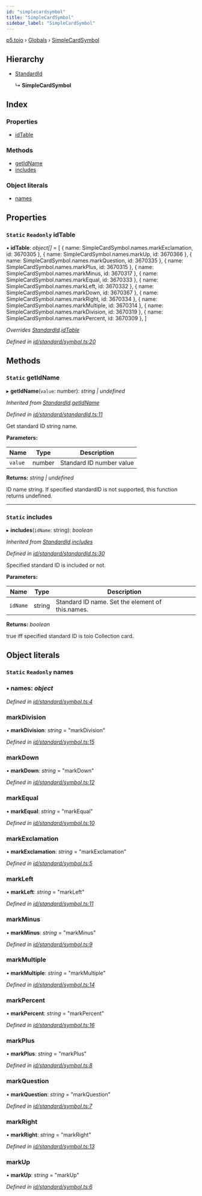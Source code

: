 ```yaml
---
id: "simplecardsymbol"
title: "SimpleCardSymbol"
sidebar_label: "SimpleCardSymbol"
---
```


[p5.toio](../index.md) › [Globals](../globals.md) › [SimpleCardSymbol](simplecardsymbol.md)

## Hierarchy

* [StandardId](standardid.md)

  ↳ **SimpleCardSymbol**

## Index

### Properties

* [idTable](simplecardsymbol.md#static-readonly-idtable)

### Methods

* [getIdName](simplecardsymbol.md#static-getidname)
* [includes](simplecardsymbol.md#static-includes)

### Object literals

* [names](simplecardsymbol.md#static-readonly-names)

## Properties

### `Static` `Readonly` idTable

▪ **idTable**: *object[]* = [
    { name: SimpleCardSymbol.names.markExclamation, id: 3670305 },
    { name: SimpleCardSymbol.names.markUp, id: 3670366 },
    { name: SimpleCardSymbol.names.markQuestion, id: 3670335 },
    { name: SimpleCardSymbol.names.markPlus, id: 3670315 },
    { name: SimpleCardSymbol.names.markMinus, id: 3670317 },
    { name: SimpleCardSymbol.names.markEqual, id: 3670333 },
    { name: SimpleCardSymbol.names.markLeft, id: 3670332 },
    { name: SimpleCardSymbol.names.markDown, id: 3670367 },
    { name: SimpleCardSymbol.names.markRight, id: 3670334 },
    { name: SimpleCardSymbol.names.markMultiple, id: 3670314 },
    { name: SimpleCardSymbol.names.markDivision, id: 3670319 },
    { name: SimpleCardSymbol.names.markPercent, id: 3670309 },
  ]

*Overrides [StandardId](standardid.md).[idTable](standardid.md#static-protected-readonly-idtable)*

*Defined in [id/standard/symbol.ts:20](https://github.com/tetunori/p5.toio/blob/49eab6e/src/id/standard/symbol.ts#L20)*

## Methods

### `Static` getIdName

▸ **getIdName**(`value`: number): *string | undefined*

*Inherited from [StandardId](standardid.md).[getIdName](standardid.md#static-getidname)*

*Defined in [id/standard/standardId.ts:11](https://github.com/tetunori/p5.toio/blob/49eab6e/src/id/standard/standardId.ts#L11)*

Get standard ID string name.

**Parameters:**

Name | Type | Description |
------ | ------ | ------ |
`value` | number | Standard ID number value  |

**Returns:** *string | undefined*

ID name string. If specified standardID is not supported, this function returns undefined.

___

### `Static` includes

▸ **includes**(`idName`: string): *boolean*

*Inherited from [StandardId](standardid.md).[includes](standardid.md#static-includes)*

*Defined in [id/standard/standardId.ts:30](https://github.com/tetunori/p5.toio/blob/49eab6e/src/id/standard/standardId.ts#L30)*

Specified standard ID is included or not.

**Parameters:**

Name | Type | Description |
------ | ------ | ------ |
`idName` | string | Standard ID name. Set the element of this.names.  |

**Returns:** *boolean*

true iff specified standard ID is toio Collection card.

## Object literals

### `Static` `Readonly` names

### ▪ **names**: *object*

*Defined in [id/standard/symbol.ts:4](https://github.com/tetunori/p5.toio/blob/49eab6e/src/id/standard/symbol.ts#L4)*

###  markDivision

• **markDivision**: *string* = "markDivision"

*Defined in [id/standard/symbol.ts:15](https://github.com/tetunori/p5.toio/blob/49eab6e/src/id/standard/symbol.ts#L15)*

###  markDown

• **markDown**: *string* = "markDown"

*Defined in [id/standard/symbol.ts:12](https://github.com/tetunori/p5.toio/blob/49eab6e/src/id/standard/symbol.ts#L12)*

###  markEqual

• **markEqual**: *string* = "markEqual"

*Defined in [id/standard/symbol.ts:10](https://github.com/tetunori/p5.toio/blob/49eab6e/src/id/standard/symbol.ts#L10)*

###  markExclamation

• **markExclamation**: *string* = "markExclamation"

*Defined in [id/standard/symbol.ts:5](https://github.com/tetunori/p5.toio/blob/49eab6e/src/id/standard/symbol.ts#L5)*

###  markLeft

• **markLeft**: *string* = "markLeft"

*Defined in [id/standard/symbol.ts:11](https://github.com/tetunori/p5.toio/blob/49eab6e/src/id/standard/symbol.ts#L11)*

###  markMinus

• **markMinus**: *string* = "markMinus"

*Defined in [id/standard/symbol.ts:9](https://github.com/tetunori/p5.toio/blob/49eab6e/src/id/standard/symbol.ts#L9)*

###  markMultiple

• **markMultiple**: *string* = "markMultiple"

*Defined in [id/standard/symbol.ts:14](https://github.com/tetunori/p5.toio/blob/49eab6e/src/id/standard/symbol.ts#L14)*

###  markPercent

• **markPercent**: *string* = "markPercent"

*Defined in [id/standard/symbol.ts:16](https://github.com/tetunori/p5.toio/blob/49eab6e/src/id/standard/symbol.ts#L16)*

###  markPlus

• **markPlus**: *string* = "markPlus"

*Defined in [id/standard/symbol.ts:8](https://github.com/tetunori/p5.toio/blob/49eab6e/src/id/standard/symbol.ts#L8)*

###  markQuestion

• **markQuestion**: *string* = "markQuestion"

*Defined in [id/standard/symbol.ts:7](https://github.com/tetunori/p5.toio/blob/49eab6e/src/id/standard/symbol.ts#L7)*

###  markRight

• **markRight**: *string* = "markRight"

*Defined in [id/standard/symbol.ts:13](https://github.com/tetunori/p5.toio/blob/49eab6e/src/id/standard/symbol.ts#L13)*

###  markUp

• **markUp**: *string* = "markUp"

*Defined in [id/standard/symbol.ts:6](https://github.com/tetunori/p5.toio/blob/49eab6e/src/id/standard/symbol.ts#L6)*

